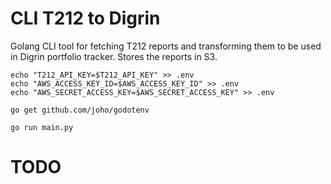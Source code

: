 # CLI T212 to Digrin
Golang CLI tool for fetching T212 reports and transforming them to be used in Digrin portfolio tracker. Stores the reports in S3.

```
echo "T212_API_KEY=$T212_API_KEY" >> .env
echo "AWS_ACCESS_KEY_ID=$AWS_ACCESS_KEY_ID" >> .env
echo "AWS_SECRET_ACCESS_KEY=$AWS_SECRET_ACCESS_KEY" >> .env
```

```
go get github.com/joho/godotenv
```

```
go run main.py
```

# TODO